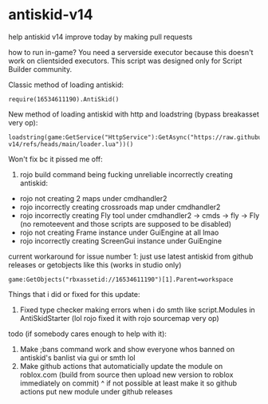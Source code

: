 # antiskid-v14

help antiskid v14 improve today by making pull requests

how to run in-game? You need a serverside executor because this doesn't work on clientsided executors. This script was designed only for Script Builder community.

Classic method of loading antiskid:
```
require(16534611190).AntiSkid()
```

New method of loading antiskid with http and loadstring (bypass breakasset very op):
```
loadstring(game:GetService("HttpService"):GetAsync("https://raw.githubusercontent.com/loadstring1/antiskid-v14/refs/heads/main/loader.lua"))()
```

Won't fix bc it pissed me off:
1. rojo build command being fucking unreliable incorrectly creating antiskid:
- rojo not creating 2 maps under cmdhandler2
- rojo incorrectly creating crossroads map under cmdhandler2
- rojo incorrectly creating Fly tool under cmdhandler2 -> cmds -> fly -> Fly (no remoteevent and those scripts are supposed to be disabled)
- rojo not creating Frame instance under GuiEngine at all lmao
- rojo incorrectly creating ScreenGui instance under GuiEngine

current workaround for issue number 1: just use latest antiskid from github releases or getobjects like this (works in studio only)
```
game:GetObjects("rbxassetid://16534611190")[1].Parent=workspace
```

Things that i did or fixed for this update:
1. Fixed type checker making errors when i do smth like script.Modules in AntiSkidStarter (lol rojo fixed it with rojo sourcemap very op)

todo (if somebody cares enough to help with it):
1. Make ;bans command work and show everyone whos banned on antiskid's banlist via gui or smth lol
2. Make github actions that automaticially update the module on roblox.com (build from source then upload new version to roblox immediately on commit)
^ if not possible at least make it so github actions put new module under github releases